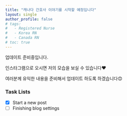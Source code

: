 ```yaml
---
title: "캐나다 간호사 이야기를 시작할 예정입니다"
layout: single
author_profile: false
# tags:
#   - Registered Nurse
#   - Korea RN
#   - Canada RN
# toc: true
---
```

업데이트 준비중입니다.

인스타그램으로 오시면 저의 모습을 보실 수 있습니다❤️

여러분께 유익한 내용을 준비해서 업데이트 하도록 하겠습니다😊

### Task Lists

- [x] Start a new post
- [ ] Finishing blog settings